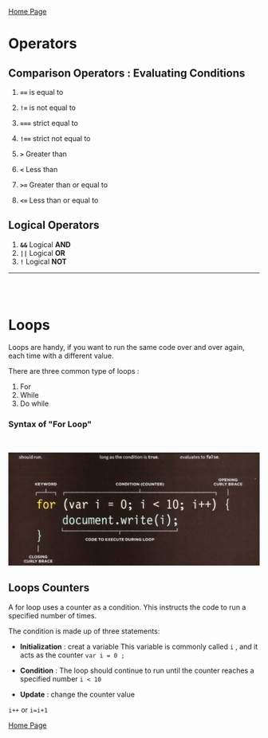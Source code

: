 [Home Page](https://mousasbbah.github.io/reading-notes)


# Operators

## Comparison Operators : Evaluating Conditions

1. **`==`**  is equal to 

2. **`!=`** is not equal to 
3. **`===`**  strict equal to 
4. **`!==`** strict not equal to 
5. **`>`** Greater than 
6. **`<`** Less than
7. **`>=`** Greater than or equal to
8. **`<=`** Less than or equal to

## Logical Operators

1. **`&&`** Logical **AND**
2. **`||`** Logical **OR**
3. **`!`** Logical **NOT**

***
<br>
<br>

# Loops

Loops are handy, if you want to run the same code over and over again, each time with a different value.

There are three common type of loops : 

   1. For 
   2. While
   3. Do while

### Syntax of "For Loop"
<br>

![forloop](image/loopsyntax.png)

## Loops Counters

A for loop uses a counter as a condition. Yhis instructs the code to run a specified number of times. 

The condition is made up of three statements:
   
   * **Initialization** : creat a variable This variable is commonly called `i` , and it acts as the counter
   `var i = 0 ;`
   *  **Condition** : The loop should continue to run until the counter reaches a specified number
   `i < 10 `

   * **Update** : change the counter value 

   `i++` or `i=i+1`




























































[Home Page](https://mousasbbah.github.io/reading-notes)